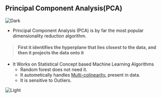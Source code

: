 ## Principal Component Analysis(PCA)
![Dark](https://user-images.githubusercontent.com/12748752/126914729-75e0fed5-fdaa-4216-81c8-719340e80694.png)
* Principal Component Analysis (PCA) is by far the most popular dimensionality reduction algorithm. 
> #### First it identifies the hyperplane that lies closest to the data, and then it projects the data onto it

* It Works on Statistical Concept based Machine Learning Algorithms
  * Random forest does not need it.
  * It autometically handles [Multi-colinearity.](https://github.com/iAmKankan/MachineLearning_With_Python/blob/master/Linear%20Regrassion/correlation.md#colinearity) present in data.
  * It is sensitive to Outliers.


![Light](https://user-images.githubusercontent.com/12748752/126914730-b5b13ba9-4d20-4ebf-b0ed-231af4c8b984.png)
